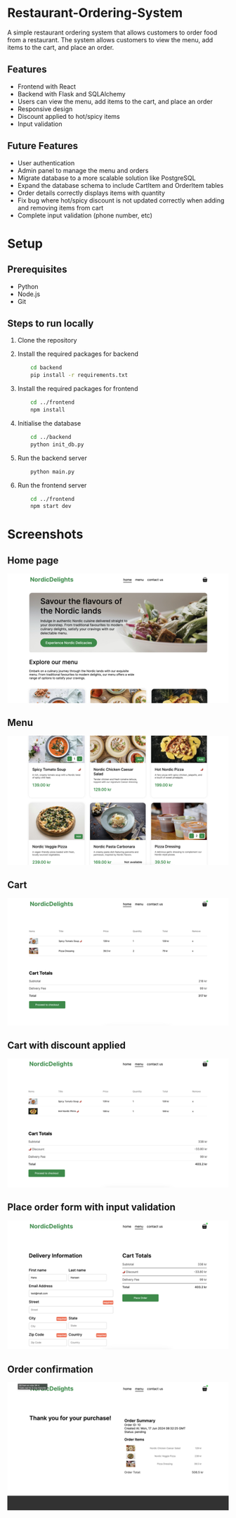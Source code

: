 # Restaurant-Ordering-System

A simple restaurant ordering system that allows customers to order food from a restaurant. The system allows customers to view the menu, add items to the cart, and place an order. 

## Features
 
- Frontend with React
- Backend with Flask and SQLAlchemy
- Users can view the menu, add items to the cart, and place an order
- Responsive design
- Discount applied to hot/spicy items
- Input validation

## Future Features

- User authentication
- Admin panel to manage the menu and orders
- Migrate database to a more scalable solution like PostgreSQL
- Expand the database schema to include CartItem and OrderItem tables
- Order details correctly displays items with quantity
- Fix bug where hot/spicy discount is not updated correctly when adding and removing items from cart
- Complete input validation (phone number, etc)

# Setup

## Prerequisites

- Python
- Node.js
- Git

## Steps to run locally

1. Clone the repository
   
2. Install the required packages for backend
    ```bash
        cd backend
        pip install -r requirements.txt
    ```

3. Install the required packages for frontend
    ```bash
        cd ../frontend
        npm install
    ```
    
4. Initialise the database
    ```bash
        cd ../backend
        python init_db.py
    ```
5. Run the backend server
    ```bash
        python main.py
    ```
    
6. Run the frontend server
    ```bash
        cd ../frontend
        npm start dev
    ``` 
    

# Screenshots

## Home page
![home](/Screenshots/home_page.png "Home page")

## Menu
![menu](/Screenshots/menu2.png "Menu")

## Cart
![cart](/Screenshots/cart.png "Cart")

## Cart with discount applied
![cart_with_discount](/Screenshots/cart_with_discount.png "Cart with discount applied")

## Place order form with input validation
![order_form](/Screenshots/place_order_with_validation.png "Place order form with input validation")

## Order confirmation
![order](/Screenshots/order_confirmation.png "Order confirmation")